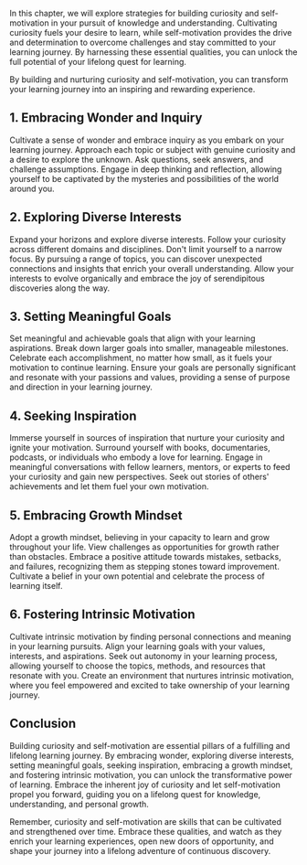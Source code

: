 
In this chapter, we will explore strategies for building curiosity and self-motivation in your pursuit of knowledge and understanding. Cultivating curiosity fuels your desire to learn, while self-motivation provides the drive and determination to overcome challenges and stay committed to your learning journey. By harnessing these essential qualities, you can unlock the full potential of your lifelong quest for learning.

By building and nurturing curiosity and self-motivation, you can transform your learning journey into an inspiring and rewarding experience.

**1. Embracing Wonder and Inquiry**
-----------------------------------

Cultivate a sense of wonder and embrace inquiry as you embark on your learning journey. Approach each topic or subject with genuine curiosity and a desire to explore the unknown. Ask questions, seek answers, and challenge assumptions. Engage in deep thinking and reflection, allowing yourself to be captivated by the mysteries and possibilities of the world around you.

**2. Exploring Diverse Interests**
----------------------------------

Expand your horizons and explore diverse interests. Follow your curiosity across different domains and disciplines. Don't limit yourself to a narrow focus. By pursuing a range of topics, you can discover unexpected connections and insights that enrich your overall understanding. Allow your interests to evolve organically and embrace the joy of serendipitous discoveries along the way.

**3. Setting Meaningful Goals**
-------------------------------

Set meaningful and achievable goals that align with your learning aspirations. Break down larger goals into smaller, manageable milestones. Celebrate each accomplishment, no matter how small, as it fuels your motivation to continue learning. Ensure your goals are personally significant and resonate with your passions and values, providing a sense of purpose and direction in your learning journey.

**4. Seeking Inspiration**
--------------------------

Immerse yourself in sources of inspiration that nurture your curiosity and ignite your motivation. Surround yourself with books, documentaries, podcasts, or individuals who embody a love for learning. Engage in meaningful conversations with fellow learners, mentors, or experts to feed your curiosity and gain new perspectives. Seek out stories of others' achievements and let them fuel your own motivation.

**5. Embracing Growth Mindset**
-------------------------------

Adopt a growth mindset, believing in your capacity to learn and grow throughout your life. View challenges as opportunities for growth rather than obstacles. Embrace a positive attitude towards mistakes, setbacks, and failures, recognizing them as stepping stones toward improvement. Cultivate a belief in your own potential and celebrate the process of learning itself.

**6. Fostering Intrinsic Motivation**
-------------------------------------

Cultivate intrinsic motivation by finding personal connections and meaning in your learning pursuits. Align your learning goals with your values, interests, and aspirations. Seek out autonomy in your learning process, allowing yourself to choose the topics, methods, and resources that resonate with you. Create an environment that nurtures intrinsic motivation, where you feel empowered and excited to take ownership of your learning journey.

**Conclusion**
--------------

Building curiosity and self-motivation are essential pillars of a fulfilling and lifelong learning journey. By embracing wonder, exploring diverse interests, setting meaningful goals, seeking inspiration, embracing a growth mindset, and fostering intrinsic motivation, you can unlock the transformative power of learning. Embrace the inherent joy of curiosity and let self-motivation propel you forward, guiding you on a lifelong quest for knowledge, understanding, and personal growth.

Remember, curiosity and self-motivation are skills that can be cultivated and strengthened over time. Embrace these qualities, and watch as they enrich your learning experiences, open new doors of opportunity, and shape your journey into a lifelong adventure of continuous discovery.
